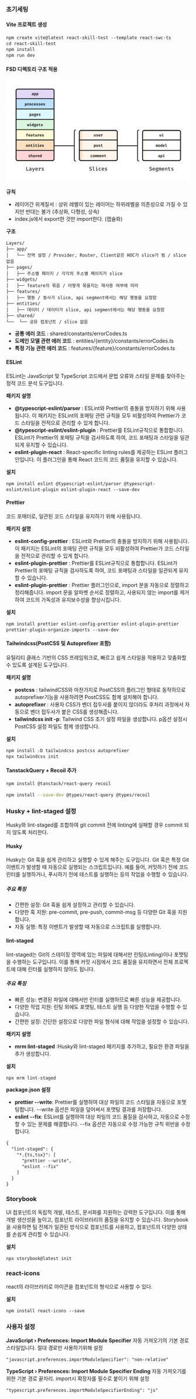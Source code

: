 ### 초기세팅

#### Vite 프로젝트 생성

```
npm create vite@latest react-skill-test --template react-swc-ts
cd react-skill-test
npm install
npm run dev
```

#### FSD 디렉토리 구조 적용

![fsd](./public/fsd.jpg)

**규칙**

- 레이어간 위계질서 : 상위 레벨이 있는 레이어는 하위레벨을 의존성으로 가질 수 있지만 반대는 불가 (추상화, 다형성, 상속)
- index.js에서 export한 것만 import한다. (캡슐화)

**구조**

```
Layers/
├── app/
│   └── 전역 설정 / Provider, Router, Client같은 HOC가 slice가 됨 / slice 없음
├── pages/
│   ├── 주소별 페이지 / 각각의 주소별 페이지가 slice
├── widgets/
│   ├── feature의 묶음 / 어떻게 묶을지는 재사용 여부에 따라
├── features/
│   ├── 행동 / 동사가 slice, api segment에서는 해당 행동을 요청함
├── entities/
│   ├── 데이터 / 데이터가 slice, api segment에서는 해당 행동을 요청함
├── shared/
└──  └── 공유 컴포넌트 / slice 없음
```

- **공통 에러 코드** : shared/constants/errorCodes.ts
- **도메인 모델 관련 에러 코드** : entities/{entity}/constants/errorCodes.ts
- **특정 기능 관련 에러 코드** : features/{feature}/constants/errorCodes.ts

#### ESLint

ESLint는 JavaScript 및 TypeScript 코드에서 문법 오류와 스타일 문제를 찾아주는 정적 코드 분석 도구입니다.

**패키지 설명**

- **@typescript-eslint/parser** : ESLint와 Prettier의 충돌을 방지하기 위해 사용됩니다. 이 패키지는 ESLint의 포매팅 관련 규칙을 모두 비활성하여 Prettier가 코드 스타일을 전적으로 관리할 수 있게 합니다.
- **@typescript-eslint/eslint-plugin** :
  Prettier를 ESLint규칙으로 통합합니다. ESLint가 Prettier의 포매팅 규칙을 검사하도록 하여, 코드 포매팅과 스타일을 일관되게 유지할 수 있습니다.
- **eslint-plugin-react** : React-specific linting rules를 제공하는 ESLint 플러그인입니다. 이 플러그인을 통해 React 코드의 코드 품질을 유지할 수 있습니다.

**설치**

```
npm install eslint @typescript-eslint/parser @typescript-eslint/eslint-plugin eslint-plugin-react --save-dev
```

#### Prettier

코드 포매터로, 일관된 코드 스타일을 유지하기 위해 사용됩니다.

**패키지 설명**

- **eslint-config-prettier** : ESLint와 Prettier의 충돌을 방지하기 위해 사용됩니다. 이 패키지는 ESLint의 포매팅 관련 규칙을 모두 비활성하여 Prettier가 코드 스타일을 전적으로 관리할 수 있게 합니다.
- **eslint-plugin-prettier** :
  Prettier를 ESLint규칙으로 통합합니다. ESLint가 Prettier의 포매팅 규칙을 검사하도록 하여, 코드 포매팅과 스타일을 일관되게 유지할 수 있습니다.
- **eslint-plugin-prettier** : Prettier 플러그인으로, import 문을 자동으로 정렬하고 정리해줍니다. import 문을 알파벳 순서로 정렬하고, 사용되지 않는 import를 제거하여 코드의 가독성과 유지보수성을 향상시킵니다.

**설치**

```
npm install prettier eslint-config-prettier eslint-plugin-prettier prettier-plugin-organize-imports --save-dev
```

#### Tailwindcss(PostCSS 및 Autoprefixer 포함)

유틸리티 클래스 기반의 CSS 프레임워크로, 빠르고 쉽게 스타일을 적용하고 맞춤화할 수 있도록 설계된 도구입니다.

**패키지 설명**

- **postcss** : tailwindCSS와 마찬가지로 PostCSS의 플러그인 형태로 동작하므로 autoprefixer기능을 사용하려면 PostCSS도 함께 설치해야 합니다.
- **autoprefixer** : 사용자 CSS가 벤더 접두사를 붙이지 않더라도 후처리 과정에서 자동으로 벤더 접두사가 붙은 CSS를 생성해줍니다.
- **tailwindcss init -p**: Tailwind CSS 초기 설정 파일을 생성합니다. p옵션 설정시 PostCSS 설정 파일도 함께 생성합니다.

**설치**

```
npm install -D tailwindcss postcss autoprefixer
npx tailwindcss init
```

#### TanstackQuery + Recoil 추가

```bash
npm install @tanstack/react-query recoil
```

```bash
npm install --save-dev @types/react-query @types/recoil
```

### Husky + lint-staged 설정

Husky와 lint-staged를 조합하여 git commit 전에 linting에 실패할 경우 commit 되지 않도록 처리한다.

#### Husky

Husky는 Git 훅을 쉽게 관리하고 실행할 수 있게 해주는 도구입니다. Git 훅은 특정 Git 이벤트가 발생할 때 자동으로 실행되는 스크립트입니다. 예를 들어, 커밋하기 전에 코드 린터를 실행하거나, 푸시하기 전에 테스트를 실행하는 등의 작업을 수행할 수 있습니다.

##### 주요 특징

- 간편한 설정: Git 훅을 쉽게 설정하고 관리할 수 있습니다.
- 다양한 훅 지원: pre-commit, pre-push, commit-msg 등 다양한 Git 훅을 지원합니다.
- 자동 실행: 특정 이벤트가 발생할 때 자동으로 스크립트를 실행합니다.

#### lint-staged

lint-staged는 Git의 스테이징 영역에 있는 파일에 대해서만 린팅(Linting)이나 포맷팅을 수행하는 도구입니다. 이를 통해 커밋 시점에서 코드 품질을 유지하면서 전체 프로젝트에 대해 린터를 실행하지 않아도 됩니다.

##### 주요 특징

- 빠른 성능: 변경된 파일에 대해서만 린터를 실행하므로 빠른 성능을 제공합니다.
- 다양한 작업 지원: 린팅 외에도 포맷팅, 테스트 실행 등 다양한 작업을 수행할 수 있습니다.
- 간편한 설정: 간단한 설정으로 다양한 파일 형식에 대해 작업을 설정할 수 있습니다.

**패키지 설명**

- **mrm lint-staged** :Husky와 lint-staged 패키지를 추가하고, 필요한 환경 파일을 추가 생성합니다.

**설치**

```
npx mrm lint-staged
```

**package.json 설정**

- **prettier --write**: Prettier를 실행하여 대상 파일의 코드 스타일을 자동으로 포맷팅합니다. --write 옵션은 파일을 덮어써서 포맷팅 결과를 저장합니다.
- **eslint --fix**: ESLint를 실행하여 대상 파일의 코드 품질을 검사하고, 자동으로 수정할 수 있는 문제를 해결합니다. --fix 옵션은 자동으로 수정 가능한 규칙 위반을 수정합니다.

```
{
  "lint-staged": {
    "*.{ts,tsx}": [
      "prettier --write",
      "eslint --fix"
    ]
  }
}

```

### Storybook

UI 컴포넌트의 독립적 개발, 테스트, 문서화를 지원하는 강력한 도구입니다. 이를 통해 개발 생산성을 높이고, 컴포넌트 라이브러리의 품질을 유지할 수 있습니다. Storybook을 사용하면 팀 전체가 일관된 방식으로 컴포넌트를 사용하고, 컴포넌트의 다양한 상태를 손쉽게 관리할 수 있습니다.

**설치**

```
npx storybook@latest init
```

### react-icons

react의 라이브러리로 아이콘을 컴포넌트의 형식으로 사용할 수 있다.

**설치**

```
npm install react-icons --save
```

### 사용자 설정

**JavaScript › Preferences: Import Module Specifier**
자동 가져오기의 기본 경로 스타일입니다.
절대 경로만 사용하기위해 설정

```
"javascript.preferences.importModuleSpecifier": "non-relative"
```

**TypeScript › Preferences: Import Module Specifier Ending**
자동 가져오기를 위한 기본 경로 끝자리.
import시 확장자를 필수로 붙이기 위해 설정

```
"typescript.preferences.importModuleSpecifierEnding": "js"
```
